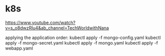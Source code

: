 # k8s
   
https://www.youtube.com/watch?v=s_o8dwzRlu4&ab_channel=TechWorldwithNana


applying the application order:
kubectl apply -f mongo-config.yaml
kubectl apply -f mongo-secret.yaml
kubectl apply -f mongo.yaml
kubectl apply -f webapp.yaml
